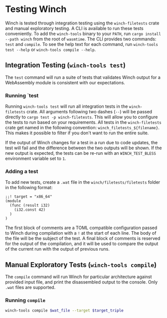 # Testing Winch

Winch is tested through integration testing using the `winch-filetests` crate
and manual exploratory testing. A CLI is available to run these tests
conveniently. To add the `winch-tools` binary to your `PATH`, run `cargo install
--path winch` from the root of `wasmtime`. The CLI provides two commands: `test`
and `compile`. To see the help text for each command, run `winch-tools test
--help` or `winch-tools compile --help`.

## Integration Testing (`winch-tools test`)

The `test` command will run a suite of tests that validates Winch output for a
WebAssembly module is consistent with our expectations.

### Running `test

Running `winch-tools test` will run all integration tests in the
`winch-filetests` crate. All arguments following two dashes (`--`) will be
passed directly to `cargo test -p winch-filetests`. This will allow you to
configure the tests to run based on your requirements. All tests in the
`winch-filetests` crate get named in the following convention:
`winch_filetests_${filename}`. This makes it possible to filter if you don't
want to run the entire suite.

If the output of Winch changes for a test in a run due to code updates, the test
will fail and the difference between the two outputs will be shown. If the new
output is expected, the tests can be re-run with an `WINCH_TEST_BLESS`
environment variable set to `1`.

### Adding a test

To add new tests, create a `.wat` file in the `winch/filetests/filetests` folder
in the following format:

```wat
;;! target = "x86_64"
(module
  (func (result i32)
    (i32.const 42)
  )
)
```

The first block of comments are a TOML compatible configuration passed to Winch
during compilation with a `!` at the start of each line. The body of the file
will be the subject of the test. A final block of comments is reserved for the
output of the compilation, and it will be used to compare the output of the
current run with the output of previous runs.

## Manual Exploratory Tests (`winch-tools compile`)

The `compile` command will run Winch for particular architecture against
provided input file, and print the disassembled output to the console. Only
`.wat` files are supported.

### Running `compile`

```bash
winch-tools compile $wat_file --target $target_triple
```
